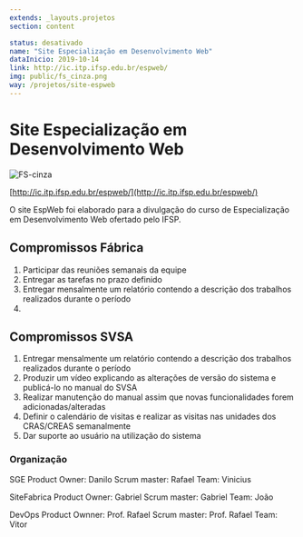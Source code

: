 ```yaml
---
extends: _layouts.projetos
section: content

status: desativado
name: "Site Especialização em Desenvolvimento Web"
dataInicio: 2019-10-14
link: http://ic.itp.ifsp.edu.br/espweb/
img: public/fs_cinza.png
way: /projetos/site-espweb
---
```


# Site Especialização em Desenvolvimento Web

![FS-cinza](./assets/images/fs_cinza.png)

[http://ic.itp.ifsp.edu.br/espweb/](http://ic.itp.ifsp.edu.br/espweb/)

O site EspWeb foi elaborado para a divulgação do curso de Especialização em Desenvolvimento Web ofertado pelo IFSP.

## Compromissos Fábrica

1. Participar das reuniões semanais da equipe
2. Entregar as tarefas no prazo definido
3. Entregar mensalmente um relatório contendo a descrição dos trabalhos realizados durante o período
4. 


## Compromissos SVSA

1. Entregar mensalmente um relatório contendo a descrição dos trabalhos realizados durante o período
2. Produzir um vídeo explicando as alterações de versão do sistema e publicá-lo no manual do SVSA
3. Realizar manutenção do manual assim que novas funcionalidades forem adicionadas/alteradas
4. Definir o calendário de visitas e realizar as visitas nas unidades dos CRAS/CREAS semanalmente
5. Dar suporte ao usuário na utilização do sistema



### Organização

SGE 
Product Owner: Danilo
Scrum master: Rafael
Team: Vinicius

SiteFabrica
Product Owner: Gabriel
Scrum master: Gabriel
Team: João

DevOps
Product Ownner: Prof. Rafael
Scrum master: Prof. Rafael
Team: Vitor


